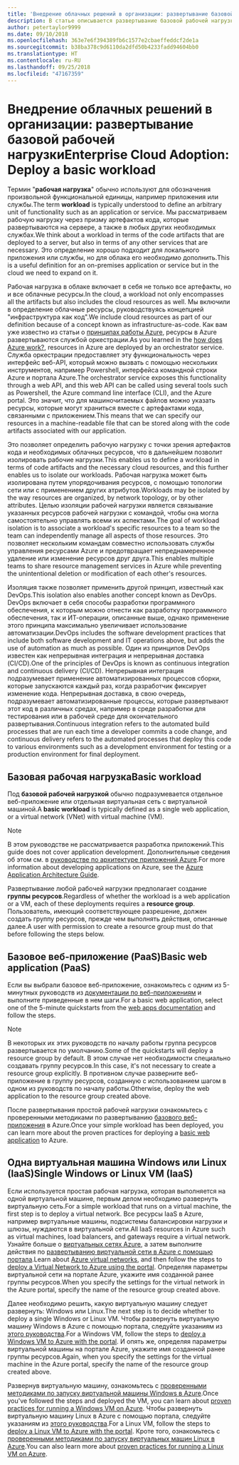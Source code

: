 ```yaml
---
title: 'Внедрение облачных решений в организации: развертывание базовой рабочей нагрузки'
description: В статье описывается развертывание базовой рабочей нагрузки в Azure
author: petertaylor9999
ms.date: 09/10/2018
ms.openlocfilehash: 363e7e6f394389fb6c1577e2cbaeffeddcf2de1a
ms.sourcegitcommit: b38ba378c9d6110da2dfd50b4233fadd94604bb0
ms.translationtype: HT
ms.contentlocale: ru-RU
ms.lasthandoff: 09/25/2018
ms.locfileid: "47167359"
---
```

# <a name="enterprise-cloud-adoption-deploy-a-basic-workload"></a><span data-ttu-id="070ed-103">Внедрение облачных решений в организации: развертывание базовой рабочей нагрузки</span><span class="sxs-lookup"><span data-stu-id="070ed-103">Enterprise Cloud Adoption: Deploy a basic workload</span></span>

<span data-ttu-id="070ed-104">Термин "**рабочая нагрузка**" обычно используют для обозначения произвольной функциональной единицы, например приложения или службы.</span><span class="sxs-lookup"><span data-stu-id="070ed-104">The term **workload** is typically understood to define an arbitrary unit of functionality such as an application or service.</span></span> <span data-ttu-id="070ed-105">Мы рассматриваем рабочую нагрузку через призму артефактов кода, которые развертываются на сервере, а также в любых других необходимых службах.</span><span class="sxs-lookup"><span data-stu-id="070ed-105">We think about a workload in terms of the code artifacts that are deployed to a server, but also in terms of any other services that are necessary.</span></span> <span data-ttu-id="070ed-106">Это определение хорошо подходит для локального приложения или службы, но для облака его необходимо дополнить.</span><span class="sxs-lookup"><span data-stu-id="070ed-106">This is a useful definition for an on-premises application or service but in the cloud we need to expand on it.</span></span>

<span data-ttu-id="070ed-107">Рабочая нагрузка в облаке включает в себя не только все артефакты, но и все облачные ресурсы.</span><span class="sxs-lookup"><span data-stu-id="070ed-107">In the cloud, a workload not only encompasses all the artifacts but also includes the cloud resources as well.</span></span> <span data-ttu-id="070ed-108">Мы включили в определение облачные ресурсы, руководствуясь концепцией "инфраструктура как код".</span><span class="sxs-lookup"><span data-stu-id="070ed-108">We include cloud resources as part of our definition because of a concept known as infrastructure-as-code.</span></span> <span data-ttu-id="070ed-109">Как вам уже известно из статьи о [принципах работы Azure](../getting-started/what-is-azure.md), ресурсы в Azure развертываются службой оркестрации.</span><span class="sxs-lookup"><span data-stu-id="070ed-109">As you learned in the [how does Azure work?](../getting-started/what-is-azure.md), resources in Azure are deployed by an orchestrator service.</span></span> <span data-ttu-id="070ed-110">Служба оркестрации предоставляет эту функциональность через интерфейс веб-API, который можно вызвать с помощью нескольких инструментов, например Powershell, интерфейса командной строки Azure и портала Azure.</span><span class="sxs-lookup"><span data-stu-id="070ed-110">The orchestrator service exposes this functionality through a web API, and this web API can be called using several tools such as Powershell, the Azure command line interface (CLI), and the Azure portal.</span></span> <span data-ttu-id="070ed-111">Это значит, что для машиночитаемых файлов можно указать ресурсы, которые могут храниться вместе с артефактами кода, связанными с приложением.</span><span class="sxs-lookup"><span data-stu-id="070ed-111">This means that we can specify our resources in a machine-readable file that can be stored along with the code artifacts associated with our application.</span></span>

<span data-ttu-id="070ed-112">Это позволяет определить рабочую нагрузку с точки зрения артефактов кода и необходимых облачных ресурсов, что в дальнейшем позволит изолировать рабочие нагрузки.</span><span class="sxs-lookup"><span data-stu-id="070ed-112">This enables us to define a workload in terms of code artifacts and the necessary cloud resources, and this further enables us to isolate our workloads.</span></span> <span data-ttu-id="070ed-113">Рабочая нагрузка может быть изолирована путем упорядочивания ресурсов, с помощью топологии сети или с применением других атрибутов.</span><span class="sxs-lookup"><span data-stu-id="070ed-113">Workloads may be isolated by the way resources are organized, by network topology, or by other attributes.</span></span> <span data-ttu-id="070ed-114">Целью изоляции рабочей нагрузки является связывание указанных ресурсов рабочей нагрузки с командой, чтобы она могла самостоятельно управлять всеми их аспектами.</span><span class="sxs-lookup"><span data-stu-id="070ed-114">The goal of workload isolation is to associate a workload's specific resources to a team so the team can independently manage all aspects of those resources.</span></span> <span data-ttu-id="070ed-115">Это позволяет нескольким командам совместно использовать службы управления ресурсами Azure и предотвращает непреднамеренное удаление или изменение ресурсов друг друга.</span><span class="sxs-lookup"><span data-stu-id="070ed-115">This enables multiple teams to share resource management services in Azure while preventing the unintentional deletion or modification of each other's resources.</span></span>

<span data-ttu-id="070ed-116">Изоляция также позволяет применить другой принцип, известный как DevOps.</span><span class="sxs-lookup"><span data-stu-id="070ed-116">This isolation also enables another concept known as DevOps.</span></span> <span data-ttu-id="070ed-117">DevOps включает в себя способы разработки программного обеспечения, к которым можно отнести как разработку программного обеспечения, так и ИТ-операции, описанные выше, однако применение этого принципа максимально увеличивает использование автоматизации.</span><span class="sxs-lookup"><span data-stu-id="070ed-117">DevOps includes the software development practices that include both software development and IT operations above, but adds the use of automation as much as possible.</span></span> <span data-ttu-id="070ed-118">Один из принципов DevOps известен как непрерывная интеграция и непрерывная доставка (CI/CD).</span><span class="sxs-lookup"><span data-stu-id="070ed-118">One of the principles of DevOps is known as continuous integration and continuous delivery (CI/CD).</span></span> <span data-ttu-id="070ed-119">Непрерывная интеграция подразумевает применение автоматизированных процессов сборки, которые запускаются каждый раз, когда разработчик фиксирует изменение кода. Непрерывная доставка, в свою очередь, подразумевает автоматизированные процессы, которые развертывают этот код в различных средах, например в среде разработки для тестирования или в рабочей среде для окончательного развертывания.</span><span class="sxs-lookup"><span data-stu-id="070ed-119">Continuous integration refers to the automated build processes that are run each time a developer commits a code change, and continuous delivery refers to the automated processes that deploy this code to various environments such as a development environment for testing or a production environment for final deployment.</span></span>

## <a name="basic-workload"></a><span data-ttu-id="070ed-120">Базовая рабочая нагрузка</span><span class="sxs-lookup"><span data-stu-id="070ed-120">Basic workload</span></span>

<span data-ttu-id="070ed-121">Под **базовой рабочей нагрузкой** обычно подразумевается отдельное веб-приложение или отдельная виртуальная сеть с виртуальной машиной.</span><span class="sxs-lookup"><span data-stu-id="070ed-121">A **basic workload** is typically defined as a single web application, or a virtual network (VNet) with virtual machine (VM).</span></span> 

> [!NOTE]
> <span data-ttu-id="070ed-122">В этом руководстве не рассматривается разработка приложений.</span><span class="sxs-lookup"><span data-stu-id="070ed-122">This guide does not cover application development.</span></span> <span data-ttu-id="070ed-123">Дополнительные сведения об этом см. в [руководстве по архитектуре приложений Azure](/azure/architecture/guide/).</span><span class="sxs-lookup"><span data-stu-id="070ed-123">For more information about developing applications on Azure, see the [Azure Application Architecture Guide](/azure/architecture/guide/).</span></span>

<span data-ttu-id="070ed-124">Развертывание любой рабочей нагрузки предполагает создание **группы ресурсов**.</span><span class="sxs-lookup"><span data-stu-id="070ed-124">Regardless of whether the workload is a web application or a VM, each of these deployments requires a **resource group**.</span></span> <span data-ttu-id="070ed-125">Пользователь, имеющий соответствующее разрешение, должен создать группу ресурсов, прежде чем выполнять действия, описанные далее.</span><span class="sxs-lookup"><span data-stu-id="070ed-125">A user with permission to create a resource group must do that before following the steps below.</span></span>

## <a name="basic-web-application-paas"></a><span data-ttu-id="070ed-126">Базовое веб-приложение (PaaS)</span><span class="sxs-lookup"><span data-stu-id="070ed-126">Basic web application (PaaS)</span></span>

<span data-ttu-id="070ed-127">Если вы выбрали базовое веб-приложение, ознакомьтесь с одним из 5-минутных руководств из [документации по веб-приложениям](/azure/app-service?toc=/azure/architecture/cloud-adoption-guide/toc.json) и выполните приведенные в нем шаги.</span><span class="sxs-lookup"><span data-stu-id="070ed-127">For a basic web application, select one of the 5-minute quickstarts from the [web apps documentation](/azure/app-service?toc=/azure/architecture/cloud-adoption-guide/toc.json) and follow the steps.</span></span> 

> [!NOTE]
> <span data-ttu-id="070ed-128">В некоторых их этих руководств по началу работы группа ресурсов развертывается по умолчанию.</span><span class="sxs-lookup"><span data-stu-id="070ed-128">Some of the quickstarts will deploy a resource group by default.</span></span> <span data-ttu-id="070ed-129">В этом случае нет необходимости специально создавать группу ресурсов.</span><span class="sxs-lookup"><span data-stu-id="070ed-129">In this case, it's not necessary to create a resource group explicitly.</span></span> <span data-ttu-id="070ed-130">В противном случае разверните веб-приложение в группу ресурсов, созданную с использованием шагом в одном из руководств по началу работы.</span><span class="sxs-lookup"><span data-stu-id="070ed-130">Otherwise, deploy the web application to the resource group created above.</span></span>

<span data-ttu-id="070ed-131">После развертывания простой рабочей нагрузки ознакомьтесь с проверенными методиками по развертыванию [базового веб-приложения](/azure/architecture/reference-architectures/app-service-web-app/basic-web-app?toc=/azure/architecture/cloud-adoption-guide/toc.json) в Azure.</span><span class="sxs-lookup"><span data-stu-id="070ed-131">Once your simple workload has been deployed, you can learn more about the proven practices for deploying a [basic web application](/azure/architecture/reference-architectures/app-service-web-app/basic-web-app?toc=/azure/architecture/cloud-adoption-guide/toc.json) to Azure.</span></span>

## <a name="single-windows-or-linux-vm-iaas"></a><span data-ttu-id="070ed-132">Одна виртуальная машина Windows или Linux (IaaS)</span><span class="sxs-lookup"><span data-stu-id="070ed-132">Single Windows or Linux VM (IaaS)</span></span>

<span data-ttu-id="070ed-133">Если используется простая рабочая нагрузка, которая выполняется на одной виртуальной машине, первым делом необходимо развернуть виртуальную сеть.</span><span class="sxs-lookup"><span data-stu-id="070ed-133">For a simple workload that runs on a virtual machine, the first step is to deploy a virtual network.</span></span> <span data-ttu-id="070ed-134">Все ресурсы IaaS в Azure, например виртуальные машины, подсистемы балансировки нагрузки и шлюзы, нуждаются в виртуальной сети.</span><span class="sxs-lookup"><span data-stu-id="070ed-134">All IaaS resources in Azure such as virtual machines, load balancers, and gateways require a virtual network.</span></span> <span data-ttu-id="070ed-135">Узнайте больше о [виртуальных сетях Azure](/azure/virtual-network/virtual-networks-overview?toc=/azure/architecture/cloud-adoption-guide/toc.json), а затем выполните действия по [развертыванию виртуальной сети в Azure с помощью портала](/azure/virtual-network/quick-create-portal?toc=/azure/architecture/cloud-adoption-guide/toc.json).</span><span class="sxs-lookup"><span data-stu-id="070ed-135">Learn about [Azure virtual networks](/azure/virtual-network/virtual-networks-overview?toc=/azure/architecture/cloud-adoption-guide/toc.json), and then follow the steps to [deploy a Virtual Network to Azure using the portal](/azure/virtual-network/quick-create-portal?toc=/azure/architecture/cloud-adoption-guide/toc.json).</span></span> <span data-ttu-id="070ed-136">Определяя параметры виртуальной сети на портале Azure, укажите имя созданной ранее группы ресурсов.</span><span class="sxs-lookup"><span data-stu-id="070ed-136">When you specify the settings for the virtual network in the Azure portal, specify the name of the resource group created above.</span></span>

<span data-ttu-id="070ed-137">Далее необходимо решить, какую виртуальную машину следует развернуть: Windows или Linux.</span><span class="sxs-lookup"><span data-stu-id="070ed-137">The next step is to decide whether to deploy a single Windows or Linux VM.</span></span> <span data-ttu-id="070ed-138">Чтобы развернуть виртуальную машину Windows в Azure с помощью портала, следуйте указаниям из [этого руководства](/azure/virtual-machines/windows/quick-create-portal?toc=/azure/architecture/cloud-adoption-guide/toc.json).</span><span class="sxs-lookup"><span data-stu-id="070ed-138">For a Windows VM, follow the steps to [deploy a Windows VM to Azure with the portal](/azure/virtual-machines/windows/quick-create-portal?toc=/azure/architecture/cloud-adoption-guide/toc.json).</span></span> <span data-ttu-id="070ed-139">И опять же, определяя параметры виртуальной машины на портале Azure, укажите имя созданной ранее группы ресурсов.</span><span class="sxs-lookup"><span data-stu-id="070ed-139">Again, when you specify the settings for the virtual machine in the Azure portal, specify the name of the resource group created above.</span></span>

<span data-ttu-id="070ed-140">Развернув виртуальную машину, ознакомьтесь с [проверенными методиками по запуску виртуальной машины Windows в Azure](/azure/architecture/reference-architectures/virtual-machines-windows/single-vm?toc=/azure/architecture/cloud-adoption-guide/toc.json).</span><span class="sxs-lookup"><span data-stu-id="070ed-140">Once you've followed the steps and deployed the VM, you can learn about [proven practices for running a Windows VM on Azure](/azure/architecture/reference-architectures/virtual-machines-windows/single-vm?toc=/azure/architecture/cloud-adoption-guide/toc.json).</span></span> <span data-ttu-id="070ed-141">Чтобы развернуть виртуальную машину Linux в Azure с помощью портала, следуйте указаниям из [этого руководства](/azure/virtual-machines/linux/quick-create-portal?toc=/azure/architecture/cloud-adoption-guide/toc.json).</span><span class="sxs-lookup"><span data-stu-id="070ed-141">For a Linux VM, follow the steps to [deploy a Linux VM to Azure with the portal](/azure/virtual-machines/linux/quick-create-portal?toc=/azure/architecture/cloud-adoption-guide/toc.json).</span></span> <span data-ttu-id="070ed-142">Кроте того, ознакомьтесь с [проверенными методиками по запуску виртуальных машин Linux в Azure](/azure/architecture/reference-architectures/virtual-machines-linux/single-vm?toc=/azure/architecture/cloud-adoption-guide/toc.json).</span><span class="sxs-lookup"><span data-stu-id="070ed-142">You can also learn more about [proven practices for running a Linux VM on Azure](/azure/architecture/reference-architectures/virtual-machines-linux/single-vm?toc=/azure/architecture/cloud-adoption-guide/toc.json).</span></span>
